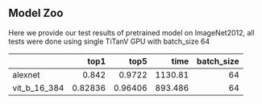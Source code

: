 ## Model Zoo
Here we provide our test results of pretrained model on ImageNet2012, all tests were done using single TiTanV GPU with batch_size 64

|                        |    top1 |    top5 |      time |   batch_size |
|:-----------------------|--------:|--------:|----------:|-------------:|
| alexnet                | 0.842   | 0.9722  | 1130.81   |           64 |
| vit_b_16_384           | 0.82836 | 0.96406 |  893.486  |           64 |